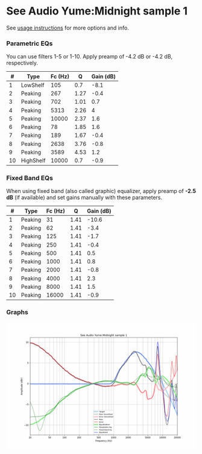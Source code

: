 # See Audio Yume:Midnight sample 1
See [usage instructions](https://github.com/jaakkopasanen/AutoEq#usage) for more options and info.

### Parametric EQs
You can use filters 1-5 or 1-10. Apply preamp of -4.2 dB or -4.2 dB, respectively.

|   # | Type      |   Fc (Hz) |    Q |   Gain (dB) |
|-----|-----------|-----------|------|-------------|
|   1 | LowShelf  |       105 | 0.7  |        -8.1 |
|   2 | Peaking   |       267 | 1.27 |        -0.4 |
|   3 | Peaking   |       702 | 1.01 |         0.7 |
|   4 | Peaking   |      5313 | 2.26 |         4   |
|   5 | Peaking   |     10000 | 2.37 |         1.6 |
|   6 | Peaking   |        78 | 1.85 |         1.6 |
|   7 | Peaking   |       189 | 1.67 |        -0.4 |
|   8 | Peaking   |      2638 | 3.76 |        -0.8 |
|   9 | Peaking   |      3589 | 4.53 |         1.2 |
|  10 | HighShelf |     10000 | 0.7  |        -0.9 |

### Fixed Band EQs
When using fixed band (also called graphic) equalizer, apply preamp of **-2.5 dB** (if available) and set gains manually with these parameters.

|   # | Type    |   Fc (Hz) |    Q |   Gain (dB) |
|-----|---------|-----------|------|-------------|
|   1 | Peaking |        31 | 1.41 |       -10.6 |
|   2 | Peaking |        62 | 1.41 |        -3.4 |
|   3 | Peaking |       125 | 1.41 |        -1.7 |
|   4 | Peaking |       250 | 1.41 |        -0.4 |
|   5 | Peaking |       500 | 1.41 |         0.5 |
|   6 | Peaking |      1000 | 1.41 |         0.8 |
|   7 | Peaking |      2000 | 1.41 |        -0.8 |
|   8 | Peaking |      4000 | 1.41 |         2.3 |
|   9 | Peaking |      8000 | 1.41 |         1.5 |
|  10 | Peaking |     16000 | 1.41 |        -0.9 |

### Graphs
![](./See%20Audio%20Yume:Midnight%20sample%201.png)
